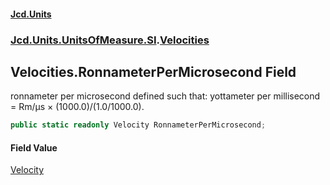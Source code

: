 #### [Jcd.Units](index.md 'index')
### [Jcd.Units.UnitsOfMeasure.SI](Jcd.Units.UnitsOfMeasure.SI.md 'Jcd.Units.UnitsOfMeasure.SI').[Velocities](Velocities.md 'Jcd.Units.UnitsOfMeasure.SI.Velocities')

## Velocities.RonnameterPerMicrosecond Field

ronnameter per microsecond defined such that: yottameter per millisecond = Rm/μs × (1000.0)/(1.0/1000.0).

```csharp
public static readonly Velocity RonnameterPerMicrosecond;
```

#### Field Value
[Velocity](Velocity.md 'Jcd.Units.UnitTypes.Velocity')